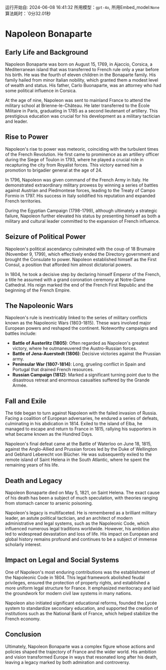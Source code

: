 运行开始自: 2024-06-08 16:41:32
所用模型：`gpt-4o`, 所用Embed_model:`None`
算法耗时：`0分32.01秒
# Napoleon Bonaparte

## Early Life and Background

Napoleon Bonaparte was born on August 15, 1769, in Ajaccio, Corsica, a Mediterranean island that was transferred to French rule only a year before his birth. He was the fourth of eleven children in the Bonaparte family. His family hailed from minor Italian nobility, which granted them a modest level of wealth and status. His father, Carlo Buonaparte, was an attorney who had some political influence in Corsica.

At the age of nine, Napoleon was sent to mainland France to attend the military school at Brienne-le-Château. He later transferred to the École Militaire in Paris, graduating in 1785 as a second lieutenant of artillery. This prestigious education was crucial for his development as a military tactician and leader.

## Rise to Power

Napoleon's rise to power was meteoric, coinciding with the turbulent times of the French Revolution. He first came to prominence as an artillery officer during the Siege of Toulon in 1793, where he played a crucial role in recapturing the city from Royalist forces. This victory earned him a promotion to brigadier general at the age of 24.

In 1796, Napoleon was given command of the French Army in Italy. He demonstrated extraordinary military prowess by winning a series of battles against Austrian and Piedmontese forces, leading to the Treaty of Campo Formio in 1797. His success in Italy solidified his reputation and expanded French territories.

During the Egyptian Campaign (1798-1799), although ultimately a strategic failure, Napoleon further elevated his status by presenting himself as both a military and cultural leader committed to the expansion of French influence.

## Seizure of Political Power

Napoleon's political ascendancy culminated with the coup of 18 Brumaire (November 9, 1799), which effectively ended the Directory government and brought the Consulate to power. Napoleon established himself as the First Consul, a position that afforded him almost dictatorial powers.

In 1804, he took a decisive step by declaring himself Emperor of the French, a title he assumed with a grand coronation ceremony at Notre-Dame Cathedral. His reign marked the end of the French First Republic and the beginning of the French Empire.

## The Napoleonic Wars

Napoleon's rule is inextricably linked to the series of military conflicts known as the Napoleonic Wars (1803-1815). These wars involved major European powers and reshaped the continent. Noteworthy campaigns and battles include:

- **Battle of Austerlitz (1805)**: Often regarded as Napoleon's greatest victory, where he outmaneuvered the Austro-Russian forces.
- **Battle of Jena-Auerstedt (1806)**: Decisive victories against the Prussian army.
- **Peninsular War (1807-1814)**: Long, grueling conflict in Spain and Portugal that drained French resources.
- **Russian Campaign (1812)**: Marked a significant turning point due to the disastrous retreat and enormous casualties suffered by the Grande Armée.

## Fall and Exile

The tide began to turn against Napoleon with the failed invasion of Russia. Facing a coalition of European adversaries, he endured a series of defeats, culminating in his abdication in 1814. Exiled to the island of Elba, he managed to escape and return to France in 1815, rallying his supporters in what became known as the Hundred Days.

Napoleon's final defeat came at the Battle of Waterloo on June 18, 1815, against the Anglo-Allied and Prussian forces led by the Duke of Wellington and Gebhard Leberecht von Blücher. He was subsequently exiled to the remote island of Saint Helena in the South Atlantic, where he spent the remaining years of his life.

## Death and Legacy

Napoleon Bonaparte died on May 5, 1821, on Saint Helena. The exact cause of his death has been a subject of much speculation, with theories ranging from stomach cancer to arsenic poisoning.

Napoleon's legacy is multifaceted. He is remembered as a brilliant military leader, an astute political tactician, and an architect of modern administrative and legal systems, such as the Napoleonic Code, which influenced numerous legal traditions worldwide. However, his ambition also led to widespread devastation and loss of life. His impact on European and global history remains profound and continues to be a subject of immense scholarly interest.

## Impact on Legal and Social Systems

One of Napoleon's most enduring contributions was the establishment of the Napoleonic Code in 1804. This legal framework abolished feudal privileges, ensured the protection of property rights, and established a more uniform legal structure for France. It emphasized meritocracy and laid the groundwork for modern civil law systems in many nations.

Napoleon also initiated significant educational reforms, founded the Lycée system to standardize secondary education, and supported the creation of institutions such as the National Bank of France, which helped stabilize the French economy.

## Conclusion

Ultimately, Napoleon Bonaparte was a complex figure whose actions and policies shaped the trajectory of France and the wider world. His ambition and vision transformed Europe in ways that resonated long after his death, leaving a legacy marked by both admiration and controversy.